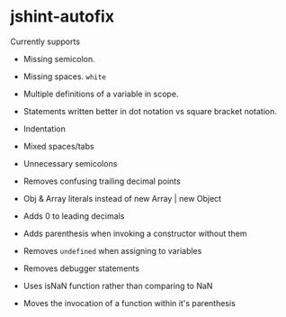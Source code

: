 # jshint-autofix

Currently supports

* Missing semicolon.

* Missing spaces. `white`

* Multiple definitions of a variable in scope.

* Statements written better in dot notation vs square bracket notation.

* Indentation

* Mixed spaces/tabs

* Unnecessary semicolons

* Removes confusing trailing decimal points

* Obj & Array literals instead of new Array | new Object

* Adds 0 to leading decimals

* Adds parenthesis when invoking a constructor without them

* Removes `undefined` when assigning to variables

* Removes debugger statements

* Uses isNaN function rather than comparing to NaN

* Moves the invocation of a function within it's parenthesis

